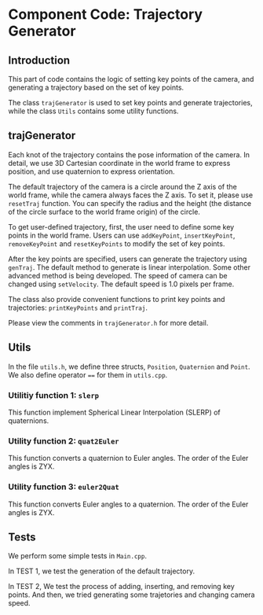 # Component Code: Trajectory Generator

## Introduction

This part of code contains the logic of setting key points of the camera, and generating a trajectory based on the set of key points.

The class `trajGenerator` is used to set key points and generate trajectories, while the class `Utils` contains some utility functions.

## trajGenerator

Each knot of the trajectory contains the pose information of the camera. In detail, we use 3D Cartesian coordinate in the world frame to express position, and use quaternion to express orientation.

The default trajectory of the camera is a circle around the Z axis of the world frame, while the camera always faces the Z axis. To set it, please use `resetTraj` function. You can specify the radius and the height (the distance of the circle surface to the world frame origin) of the circle.

To get user-defined trajectory, first, the user need to define some key points in the world frame. Users can use `addKeyPoint`, `insertKeyPoint`, `removeKeyPoint` and `resetKeyPoints` to modify the set of key points.

After the key points are specified, users can generate the trajectory using `genTraj`. The default method to generate is linear interpolation. Some other advanced method is being developed. The speed of camera can be changed using `setVelocity`. The default speed is 1.0 pixels per frame.

The class also provide convenient functions to print key points and trajectories: `printKeyPoints` and `printTraj`.

Please view the comments in `trajGenerator.h` for more detail.

## Utils

In the file `utils.h`, we define three structs, `Position`, `Quaternion` and `Point`. We also define operator `==` for them in `utils.cpp`.

### Utilitiy function 1: `slerp`

This function implement Spherical Linear Interpolation (SLERP) of quaternions.

### Utility function 2: `quat2Euler`

This function converts a quaternion to Euler angles. The order of the Euler angles is ZYX.

### Utility function 3: `euler2Quat`

This function converts Euler angles to a quaternion. The order of the Euler angles is ZYX.

## Tests

We perform some simple tests in `Main.cpp`.

In TEST 1, we test the generation of the default trajectory.

In TEST 2, We test the process of adding, inserting, and removing key points. And then, we tried generating some trajetories and changing camera speed.